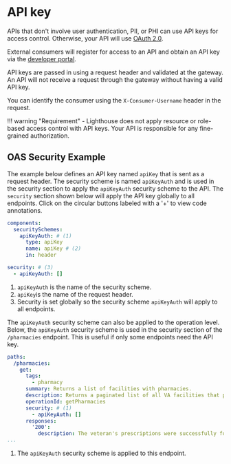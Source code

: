 # API key

APIs that don't involve user authentication, PII, or PHI can use API keys for access control. Otherwise, your API will use [OAuth 2.0](oauth/index.md).

External consumers will register for access to an API and obtain an API key via the [developer portal](https://developer.va.gov/apply).

API keys are passed in using a request header and validated at the gateway. An API will not receive a request through the gateway without having a valid API key.

You can identify the consumer using the `X-Consumer-Username` header in the request.

!!! warning "Requirement"
    - Lighthouse does not apply resource or role-based access control with API keys. Your API is responsible for any fine-grained authorization.

## OAS Security Example

The example below defines an API key named `apiKey` that is sent as a request header. The security scheme is named `apiKeyAuth` and is used in the security section to apply the `apiKeyAuth` security scheme to the API. The `security` section shown below will apply the API key globally to all endpoints. Click on the circular buttons labeled with a '+' to view code annotations.

```yaml
components: 
  securitySchemes:
    apiKeyAuth: # (1)
      type: apiKey
      name: apiKey # (2)
      in: header

security: # (3)
  - apiKeyAuth: []
```

1. `apiKeyAuth` is the name of the security scheme.
2. `apiKey`is the name of the request header.
3. Security is set globally so the security scheme `apiKeyAuth` will apply to all endpoints.

The `apiKeyAuth` security scheme can also be applied to the operation level. Below, the `apiKeyAuth` security scheme is used in the security section of the `/pharmacies` endpoint. This is useful if only some endpoints need the API key.

```yaml
paths: 
  /pharmacies:
    get:
      tags:
        - pharmacy
      summary: Returns a list of facilities with pharmacies.
      description: Returns a paginated list of all VA facilities that provide pharmacological services.
      operationId: getPharmacies
      security: # (1)
        - apiKeyAuth: []
      responses:
        '200':
          description: The veteran's prescriptions were successfully found and returned as an array.
...
```

1. The `apiKeyAuth` security scheme is applied to this endpoint.
